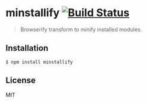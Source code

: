 # minstallify [![Build Status](https://secure.travis-ci.org/ebednarz/minstallify.svg?branch=master)](https://travis-ci.org/ebednarz/minstallify)

> Browserify transform to minify installed modules.

## Installation

    $ npm install minstallify
    
## License

MIT

[david-image]: https://img.shields.io/david/ebednarz/minstallify.svg?style=flat-square
[david-url]: https://david-dm.org/ebednarz/minstallify
[npm-image]: https://img.shields.io/npm/v/minstallify.svg?style=flat-square
[npm-url]: https://www.npmjs.com/package/minstallify
[travis-image]: https://img.shields.io/travis/ebednarz/minstallify.svg?style=flat-square
[travis-url]: https://travis-ci.org/ebednarz/minstallify
